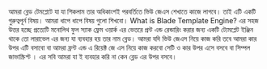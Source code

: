 আমরা ব্লেড টেমপ্লেটে যা যা শিকলাম তার অধিকাংশই পরবর্তিতে ভিউ জেএস শেখাতে কাজে লাগবে। তাই এটি একটি গুরুত্বপূর্ন বিষয়। আমরা ধাপে ধাপে বিষয় গুলো শিখবো।
What is Blade Template Engine?
এর সহজ উত্তর হচ্ছে প্রত্যেটি মনোলিথ ফুল স্যাক ফ্রেম ওয়ার্ক এর ভেতরে প্রন্ট এন্ড রেন্ডারিং করার জন্য একটি ট্যেমপ্লেট ইঞ্জিন থাকে তো লারাভেল এর জন্য যা ব্যবহার হয় তার নাম ব্লেড। আমরা যদি ভিউ জেএস নিয়ে কাজ করি তবে আমরা কার উপর এটি বসাবো বা আমরা ফ্রন্ট এন্ড এ রিয়েক্ট জে এস নিয়ে কাজ করবো সেটি ও কার উপর এসে বসবে বা সিম্পল জাভাস্ক্রিপ্ট । এর সবি আমরা যা ই ব্যবহার করি না কেন ব্লেড এর উপর বসবে।
